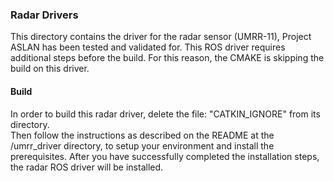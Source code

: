 ### Radar Drivers

This directory contains the driver for the radar sensor (UMRR-11), Project ASLAN has been tested and validated for.
This ROS driver requires additional steps before the build. For this reason, the CMAKE is skipping the build on this driver.

#### Build
In order to build this radar driver, delete the file: "CATKIN_IGNORE" from its directory.  
Then follow the instructions as described on the README at the /umrr_driver directory, to setup your environment and install the prerequisites. After you have successfully completed the installation steps, the radar ROS driver will be installed.